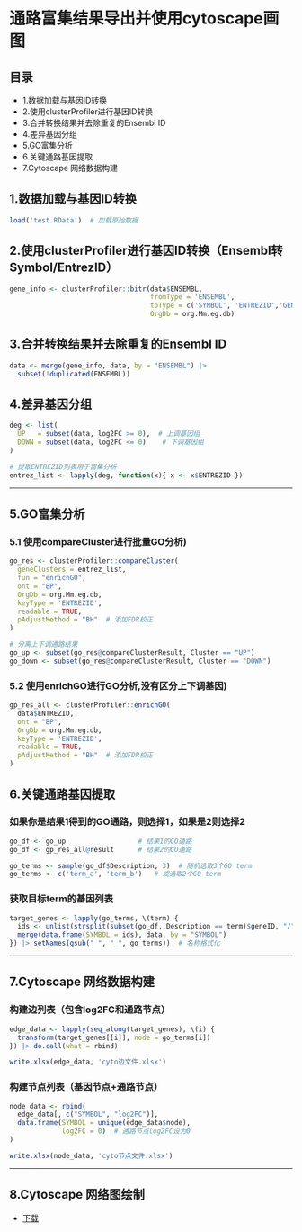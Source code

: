 # 通路富集结果导出并使用cytoscape画图
## 目录 ####
- 1.数据加载与基因ID转换    
- 2.使用clusterProfiler进行基因ID转换
- 3.合并转换结果并去除重复的Ensembl ID
- 4.差异基因分组
- 5.GO富集分析
- 6.关键通路基因提取
- 7.Cytoscape 网络数据构建


## 1.数据加载与基因ID转换    
```r
load('test.RData')  # 加载原始数据
```
## 2.使用clusterProfiler进行基因ID转换（Ensembl转Symbol/EntrezID）
```r
gene_info <- clusterProfiler::bitr(data$ENSEMBL, 
                                   fromType = 'ENSEMBL', 
                                   toType = c('SYMBOL', 'ENTREZID','GENENAME'), 
                                   OrgDb = org.Mm.eg.db)
```
## 3.合并转换结果并去除重复的Ensembl ID
```r
data <- merge(gene_info, data, by = "ENSEMBL") |> 
  subset(!duplicated(ENSEMBL))
```

## 4.差异基因分组    
```r
deg <- list(
  UP   = subset(data, log2FC >= 0),  # 上调基因组
  DOWN = subset(data, log2FC <= 0)    # 下调基因组
)

# 提取ENTREZID列表用于富集分析
entrez_list <- lapply(deg, function(x){ x <- x$ENTREZID })
```
---

## 5.GO富集分析    
### 5.1 使用compareCluster进行批量GO分析)

```r
go_res <- clusterProfiler::compareCluster(
  geneClusters = entrez_list,
  fun = "enrichGO",
  ont = "BP",
  OrgDb = org.Mm.eg.db,
  keyType = 'ENTREZID',
  readable = TRUE,
  pAdjustMethod = "BH"  # 添加FDR校正
)

# 分离上下调通路结果
go_up <- subset(go_res@compareClusterResult, Cluster == "UP")
go_down <- subset(go_res@compareClusterResult, Cluster == "DOWN")
```

### 5.2 使用enrichGO进行GO分析,没有区分上下调基因)
```r
gp_res_all <- clusterProfiler::enrichGO(
  data$ENTREZID, 
  ont = "BP",
  OrgDb = org.Mm.eg.db,
  keyType = 'ENTREZID',
  readable = TRUE,
  pAdjustMethod = "BH"  # 添加FDR校正
)
```


## 6.关键通路基因提取
### 如果你是结果1得到的GO通路，则选择1，如果是2则选择2
```r
go_df <- go_up                  # 结果1的GO通路
go_df <- gp_res_all@result      # 结果2的GO通路
```

```r
go_terms <- sample(go_df$Description, 3)  # 随机选取3个GO term
go_terms <- c('term_a', 'term_b')   # 或选取2个GO term
```
### 获取目标term的基因列表
```r
target_genes <- lapply(go_terms, \(term) {
  ids <- unlist(strsplit(subset(go_df, Description == term)$geneID, "/"))
  merge(data.frame(SYMBOL = ids), data, by = "SYMBOL")
}) |> setNames(gsub(" ", "_", go_terms))  # 名称格式化
```

---

## 7.Cytoscape 网络数据构建
### 构建边列表（包含log2FC和通路节点）
```r
edge_data <- lapply(seq_along(target_genes), \(i) {
  transform(target_genes[[i]], node = go_terms[i])
}) |> do.call(what = rbind)

write.xlsx(edge_data, 'cyto边文件.xlsx')
```

### 构建节点列表（基因节点+通路节点）
```r
node_data <- rbind(
  edge_data[, c("SYMBOL", "log2FC")],
  data.frame(SYMBOL = unique(edge_data$node), 
             log2FC = 0)  # 通路节点log2FC设为0
)

write.xlsx(node_data, 'cyto节点文件.xlsx')
```

---
## 8.Cytoscape 网络图绘制  
- [下载](https://cytoscape.org/download.html)


